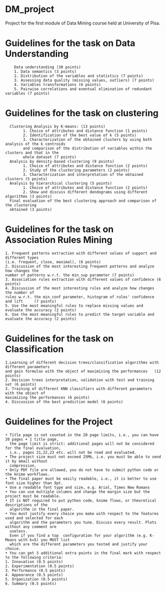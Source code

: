 # DM_project

Project for the first module of Data Mining course held at University of Pisa.

# Guidelines for the task on Data Understanding
        Data understanding (30 points)
        1. Data semantics (3 points)
        2. Distribution of the variables and statistics (7 points)
        3. Assessing data quality (missing values, outliers) (7 points)
        4. Variables transformations (6 points)
        5. Pairwise correlations and eventual elimination of redundant variables (7 points)
# Guidelines for the task on clustering
      Clustering Analysis by K-means: (13 points)
            1. Choice of attributes and distance function (1 points)
            2. Identification of the best value of k (5 points)
            3. Characterization of the obtained clusters by using both analysis of the k centroids 
            and comparison of the distribution of variables within the clusters and that in the 
            whole dataset (7 points)
      Analysis by density-based clustering (9 points)
            1. Choice of attributes and distance function (2 points)
            2. Study of the clustering parameters (2 points)
            3. Characterization and interpretation of the obtained clusters (5 points)
      Analysis by hierarchical clustering (5 points)
            1. Choice of attributes and distance function (2 points)
            2. Show and discuss different dendograms using different algorithms (3 points)
      Final evaluation of the best clustering approach and comparison of the clustering 
      obtained (3 points)
# Guidelines for the task on Association Rules Mining
    1. Frequent patterns extraction with different values of support and different types
    (i.e. frequent, close, maximal), (6 points)
    2. Discussion of the most interesting frequent patterns and analyze how changes the
    number of patterns w.r.t. the min_sup parameter (7 points)
    3. Association rules extraction with different values of confidence (6 points)
    4. Discussion of the most interesting rules and analyze how changes the number of 
    rules w.r.t. the min_conf parameter, histogram of rules' confidence and lift     (7 points)
    5. Use the most meaningful rules to replace missing values and evaluate the accuracy (2 points)
    6. Use the most meaningful rules to predict the target variable and evaluate the accuracy (2 points)
# Guidelines for the task on Classification
    1.Learning of different decision trees/classification algorithms with different parameters 
    and gain formulas with the object of maximizing the performances   (12 points)
    2. Decision trees interpretation, validation with test and training set (6 points)
    3. Training of different KNN classifiers with different parameters with the object of 
    maximizing the performances (6 points)
    4. Discussion of the best prediction model (6 points)
# Guidelines for the Project
    • Title page is not counted in the 20 page limits, i.e., you can have 20 pages + 1 title page, 
      the page limit is strict: additional pages will not be considered for the final evaluation, 
      i.e., pages 21,22,23 etc. will not be read and evaluated.
    • The project size must not exceed 25Mb, i.e. you must be able to send it by email without 
      compression.
    • Only PDF file are allowed, you do not have to submit python code or the knime workflows.
    • The final paper must be easily readable, i.e., it is better to use font size higher than 9pt.
    • Use a readable font type and size, e.g. Arial, Times New Romans
    • You can use multiple columns and change the margin size but the project must be readable.
    • It is NOT required to put python code, knime flows, or theoretical descriptions of the 
      algorithm in the final paper.
    • You must justify every choice you make with respect to the features used and selected for each 
      algorithm and the parameters you tune. Discuss every result. Plots without any comment are 
      useless. 
      Even if you find a top  configuration for your algorithm (e.g. K-Means with k=5) you MUST list 
      which are the different parameters you tested and justify your choice.
    • You can get 3 additional extra points in the final mark with respect to the following criteria:
    1. Innovation (0.5 points)
    2. Experimentation (0.5 points)
    3. Performance (0.5 points)
    4. Appearance (0.5 points)
    5. Organization (0.5 points)
    6. Summary (0.5 points)
